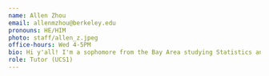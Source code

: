 ```yaml
---
name: Allen Zhou
email: allenmzhou@berkeley.edu
pronouns: HE/HIM
photo: staff/allen_z.jpeg
office-hours: Wed 4-5PM
bio: Hi y'all! I'm a sophomore from the Bay Area studying Statistics and Computer Science. I enjoy playing soccer, running track and field, watching movies, and spending time with friends!
role: Tutor (UCS1)
---
```

